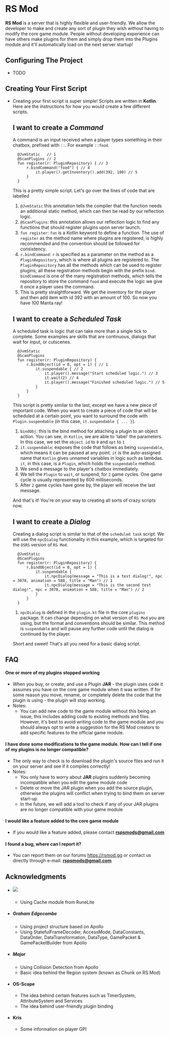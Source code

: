 # RS Mod
**RS Mod** is a server that is highly flexible and user-friendly. We allow the 
developer to make and create any sort of plugin they wish without having to 
modify the core game module. People without developing experience can have 
others make plugins for them and simply drop them into the Plugins module 
and it'll automatically load on the next server startup! 

## Configuring The Project
- TODO

## Creating Your First Script 

- Creating your first script is super simple! Scripts are written in **Kotlin**. 
Here are the instructions for how you would create a few different scripts.
    
    I want to create a _Command_
    -
    A command is an input received when a player types something in their chatbox, 
    prefixed with `::`. For example `::food`.

        @JvmStatic   // 1
        @ScanPlugins // 2
        fun register(r: PluginRepository) { // 3
            r.bindCommand("food") { // 4
                it.player().getInventory().add(392, 100) // 5                    
            }    
        }
    
    This is a pretty simple script. Let's go over the lines of code that are 
    labelled 
    
    1. `@JvmStatic` this annotation tells the compiler that the function needs
    an additional static method, which can then be read by our reflection logic.
    2. `@ScanPlugins`: this annotation allows our reflection logic to find any 
    functions that should register plugins upon server launch.
    3. `fun register`: `fun` is a Kotlin keyword to define a function. 
    The use of `register` as the method name where plugins are registered,
    is highly recommended and the convention should be followed for consistency.
    4. `r.bindCommand`: `r` is specified as a parameter on the method as a 
    `PluginRepository`, which is where all plugins are registered to.
    The `PluginRepository` has all the methods which can be used to register 
    plugins; all these registration methods begin with the prefix `bind`.
    `bindCommand` is one of the many registration methods, which tells the repository
    to store the command `food` and execute the logic we give it once a player
    uses the command.
    5. This is pretty straightforward. We get the inventory for the player and
    then add item with id 392 with an amount of 100. So now you have 100 Manta ray!
    
    I want to create a _Scheduled Task_
    -
    A scheduled task is logic that can take more than a single tick to complete.
    Some examples are skills that are continuous, dialogs that wait for input,
    or cutscenes.
    
        @JvmStatic
        @ScanPlugins
        fun register(r: PluginRepository) {
            r.bindObject(id = 0, opt = 1) { // 1
                it.suspendable { // 2
                    it.player().message("Start scheduled logic.") // 3
                    it.wait(2) // 4
                    it.player().message("Finished scheduled logic.") // 5
                }
            }
        }
    
    This script is pretty similar to the last, except we have a new piece of 
    important code. When you want to create a piece of code that will be 
    scheduled at a certain point, you want to surround the code with `Plugin.suspendable`
    (in this case, `it.suspendable { ... }`). 
    
    1. `bindObj`: this is the bind method for attaching a plugin to an object action.
    You can see, in `Kotlin`, we are able to 'label' the parameters. In this case, 
    we set the `object id` to `0` and `opt` to `1` 
    2. `it.suspendable`: exposes the code that follows as being `suspendable`, 
    which means it can be paused at any point. `it` is the auto-assigned name
    that `Kotlin` gives unnamed variables in logic such as lambdas. `it`, in this case, 
    is a `Plugin`, which holds the `suspendable` method.
    3. We send a message to the player's chatbox immediately.
    4. We tell the `Plugin` to `wait`, or suspend, for `2` game cycles. One game cycle is 
    usually represented by 600 milliseconds. 
    5. After `2` game cycles have gone by, the player will receive the last message.
    
    And that's it! You're on your way to creating all sorts of crazy scripts now.
    
    I want to create a _Dialog_
    -
    Creating a dialog script is similar to that of the `scheduled task` script. 
    We will use the `npcDialog` functionality in this example, which is targeted 
    for the `OSRS` version of `RS Mod`.
    
        @JvmStatic
        @ScanPlugins
        fun register(r: PluginRepository) {
            r.bindObject(id = 0, opt = 1) {
                it.suspendable {
                    it.npcDialog(message = "This is a test dialog!", npc = 3078, animation = 588, title = "Man") // 1
                    it.npcDialog(message = "This is the second test dialog!", npc = 3078, animation = 588, title = "Man") // 2
                }
            }
        }
        
    1. `npcDialog` is defined in the `plugin.kt` file in the core `plugins`
     package. It can change depending on what version of `RS Mod` you are using,
     but the format and conventions should be similar. This method is `suspendable`
     and will pause any further code until the dialog is continued by the player.
     
     Short and sweet! That's all you need for a basic dialog script. 

## FAQ

#### One or more of my plugins stopped working
- When you buy, or create, and use a Plugin **JAR** - the plugin uses code it 
assumes you have on the core game module when it was written. If for some reason 
you move, rename, or completely delete the code that the plugin is using - the 
plugin will stop working.
- Notes:
    - You can add new code to the game module without this being an issue, this
    includes adding code to existing methods and files. However, it's best to 
    avoid writing code to the game module and you should always opt to write a 
    suggestion for the RS Mod creators to add specific features to the official 
    game module.
#### I have done some modifications to the game module. How can I tell if one of my plugins is no longer compatible?
- The only way to check is to download the plugin's source files and run it on 
your server and see if it compiles correctly!
- Notes:
    - You only have to worry about **JAR** plugins suddenly becoming incompatible 
    when you edit the game module code
    - Delete or move the JAR plugin when you add the source plugin, otherwise 
    the plugins will conflict when trying to bind them on server start-up
    - In the future, we will add a tool to check if any of your JAR plugins are
    no longer compatible with your game module
#### I would like a feature added to the core game module
- If you would like a feature added, please contact **rspsmods@gmail.com**
#### I found a bug, where can I report it?
- You can report them on our forums https://rsmod.gg or contact us directly 
through e-mail: **rspsmods@gmail.com**

## Acknowledgments

* ##### [![](https://jitpack.io/v/runelite/runelite.svg)](https://jitpack.io/#runelite/runelite) 
    - Using Cache module from RuneLite
* ##### Graham Edgecombe
    - Using project structure based on Apollo
    - Using StatefulFrameDecoder, AccessMode, DataConstants, DataOrder, DataTransformation, DataType, GamePacket & GamePacketBuilder from Apollo
* ##### Major
    - Using Collision Detection from Apollo 
    - Basic idea behind the Region system (known as Chunk on RS Mod)
* #### OS-Scape
    - The idea behind certain features such as TimerSystem, AttributeSystem and Services
    - The idea behind user-friendly plugin binding
* #### Kris
    - Some information on player GPI